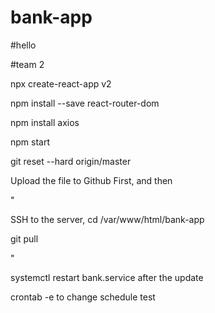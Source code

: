 # bank-app
#hello

#team 2

npx create-react-app v2

npm install --save react-router-dom

npm install axios

npm start

git reset --hard origin/master

Upload the file to Github First, and then

"

SSH to the server, cd /var/www/html/bank-app

git pull

"

systemctl restart bank.service 
after the update


crontab -e to change schedule test
